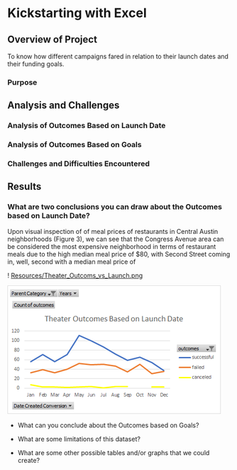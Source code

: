 # Kickstarting with Excel

## Overview of Project

To know how different campaigns fared in relation to their launch dates and their funding goals.

### Purpose

## Analysis and Challenges

### Analysis of Outcomes Based on Launch Date

### Analysis of Outcomes Based on Goals

### Challenges and Difficulties Encountered

## Results

### What are two conclusions you can draw about the Outcomes based on Launch Date?

Upon visual inspection of  of meal prices of restaurants in Central Austin neighborhoods (Figure 3), we can see that the Congress Avenue area can be considered the most expensive neighborhood
in terms of restaurant meals due to the high median meal price of $80, with Second Street coming in,
well, second with a median meal price of

! [Resources/Theater_Outcoms_vs_Launch.png](path/to/Resources/Theater_Outcoms_vs_Launch.png)

![Theater Outcomes_vs_Launch](Resources/Theater_Outcoms_vs_Launch.png)
- What can you conclude about the Outcomes based on Goals?

- What are some limitations of this dataset?

- What are some other possible tables and/or graphs that we could create?
